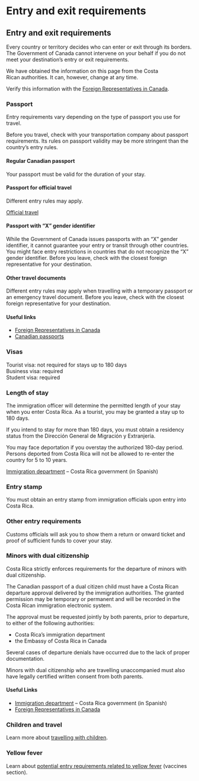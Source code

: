 # Entry and exit requirements

## Entry and exit requirements

Every country or territory decides who can enter or exit through its borders. The Government of Canada cannot intervene on your behalf if you do not meet your destination’s entry or exit requirements.

We have obtained the information on this page from the Costa Rican authorities. It can, however, change at any time.

Verify this information with the [Foreign Representatives in Canada](https://www.international.gc.ca/protocol-protocole/reps.aspx?lang=eng).

### Passport

Entry requirements vary depending on the type of passport you use for travel.

Before you travel, check with your transportation company about passport requirements. Its rules on passport validity may be more stringent than the country’s entry rules.

#### Regular Canadian passport

Your passport must be valid for the duration of your stay.

#### Passport for official travel

Different entry rules may apply.

[Official travel](https://www.canada.ca/en/immigration-refugees-citizenship/services/canadian-passports/official-travel.html)

#### Passport with “X” gender identifier

While the Government of Canada issues passports with an “X” gender identifier, it cannot guarantee your entry or transit through other countries. You might face entry restrictions in countries that do not recognize the “X” gender identifier. Before you leave, check with the closest foreign representative for your destination.

#### Other travel documents

Different entry rules may apply when travelling with a temporary passport or an emergency travel document. Before you leave, check with the closest foreign representative for your destination.

#### Useful links

* [Foreign Representatives in Canada](https://www.international.gc.ca/protocol-protocole/reps.aspx?lang=eng)
* [Canadian passports](http://www.canada.ca/passport)

### Visas

Tourist visa: not required for stays up to 180 days  
 Business visa: required  
 Student visa: required

### Length of stay

The immigration officer will determine the permitted length of your stay when you enter Costa Rica. As a tourist, you may be granted a stay up to 180 days.

If you intend to stay for more than 180 days, you must obtain a residency status from the Dirección General de Migración y Extranjería.

You may face deportation if you overstay the authorized 180-day period. Persons deported from Costa Rica will not be allowed to re-enter the country for 5 to 10 years.

[Immigration department](https://www.migracion.go.cr/SitePages/Inicio.aspx) – Costa Rica government (in Spanish)

### Entry stamp

You must obtain an entry stamp from immigration officials upon entry into Costa Rica.

### Other entry requirements

Customs officials will ask you to show them a return or onward ticket and proof of sufficient funds to cover your stay.

### Minors with dual citizenship

Costa Rica strictly enforces requirements for the departure of minors with dual citizenship.

The Canadian passport of a dual citizen child must have a Costa Rican departure approval delivered by the immigration authorities. The granted permission may be temporary or permanent and will be recorded in the Costa Rican immigration electronic system.

The approval must be requested jointly by both parents, prior to departure, to either of the following authorities:

* Costa Rica’s immigration department
* the Embassy of Costa Rica in Canada

Several cases of departure denials have occurred due to the lack of proper documentation.

Minors with dual citizenship who are travelling unaccompanied must also have legally certified written consent from both parents.

#### Useful Links

* [Immigration department](https://www.migracion.go.cr/SitePages/Inicio.aspx) – Costa Rica government (in Spanish)
* [Foreign Representatives in Canada](https://www.international.gc.ca/protocol-protocole/reps.aspx?lang=eng)

### Children and travel

Learn more about [travelling with children](http://travel.gc.ca/travelling/children).

### Yellow fever

Learn about [potential entry requirements related to yellow fever](#health) (vaccines section).